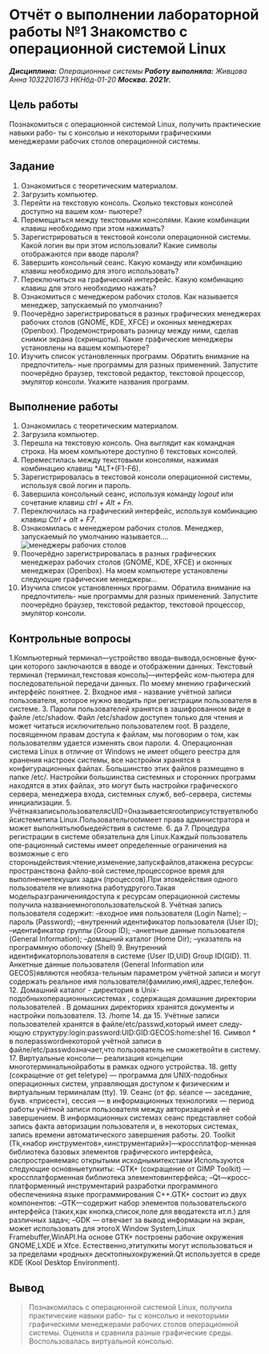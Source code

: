 # Отчёт о выполнении лабораторной работы №1 Знакомство с операционной системой Linux
***Дисциплина:*** *Операционные системы*
***Работу выполняла:*** *Живцова Анна*
*1032201673*
*НКНбд-01-20*
***Москва. 2021г.***
## Цель работы 
Познакомиться с операционной системой Linux, получить практические навыки рабо-
ты с консолью и некоторыми графическими менеджерами рабочих столов операционной
системы.
## Задание 
1. Ознакомиться с теоретическим материалом.
2. Загрузить компьютер.
3. Перейти на текстовую консоль. Сколько текстовых консолей доступно на вашем ком-
пьютере?
4. Перемещаться между текстовыми консолями. Какие комбинации клавиш необходимо
при этом нажимать?
5. Зарегистрироваться в текстовой консоли операционной системы. Какой логин вы при
этом использовали? Какие символы отображаются при вводе пароля?
6. Завершить консольный сеанс. Какую команду или комбинацию клавиш необходимо
для этого использовать?
7. Переключиться на графический интерфейс. Какую комбинацию клавиш для этого
необходимо нажать?
8. Ознакомиться с менеджером рабочих столов. Как называется менеджер, запускаемый
по умолчанию?
9. Поочерёдно зарегистрироваться в разных графических менеджерах рабочих столов
(GNOME, KDE, XFCE) и оконных менеджерах (Openbox). Продемонстрировать разницу
между ними, сделав снимки экрана (скриншоты). Какие графические менеджеры
установлены на вашем компьютере?
10. Изучить список установленных программ. Обратить внимание на предпочтитель-
ные программы для разных применений. Запустите поочерёдно браузер, текстовой
редактор, текстовой процессор, эмулятор консоли. Укажите названия программ.
## Выполнение работы
1. Ознакомилась с теоретическим материалом.
2. Загрузила компьютер.
3. Перешла на текстовую консоль.  Она выглядит как командная строка. На моем компьютере доступно 6 текстовых консолей.
4. Переместилась между текстовыми консолями, нажимая комбинацию клавиш *ALT+(F1-F6).
5. Зарегистрировалась в текстовой консоли операционной системы, используя свой логин и пароль.
6. Завершила консольный сеанс, используя команду *logout* или сочетание клавиш *ctrl + Alt + Fn*.
7. Переключилась на графический интерфейс, используя комбинацию клавиш *Ctrl + alt + F7*.
8. Ознакомилась с менеджером рабочих столов. Менеджер, запускаемый
по умолчанию называется....
![менеджеры рабочих столов]()
9. Поочерёдно зарегистрировалась в разных графических менеджерах рабочих столов
(GNOME, KDE, XFCE) и оконных менеджерах (Openbox). На моем компьютере установлены следующие графические менеджеры...
![]()
![]()
![]()
10. Изучила список установленных программ. Обратила внимание на предпочтитель-
ные программы для разных применений. Запустите поочерёдно браузер, текстовой
редактор, текстовой процессор, эмулятор консоли. 
![]()
![]()
![]()
![]()
## Контрольные вопросы
1.Компьютерный терминал—устройство ввода–вывода,основные функ-ции которого заключаются в вводе и отображении данных. Текстовый терминал (терминал,текстовая консоль)—интерфейс ком-пьютера для последовательной передачи данных. По моему мнению графический интерфейс понятнее. 
2. Входное имя - название учётной записи пользователя, которое нужно вводить при регистрации пользователя в системе.
3. Пароли пользователей хранятся в зашифрованном виде в файле /etc/shadow. Файл /etc/shadow доступен только для чтения и может читаться исключительно пользователем root. В разделе, посвященном правам доступа к файлам, мы поговорим о том, как пользователям удается изменять свои пароли.
4. Операционная система Linux в отличие от Windows не имеет общего реестра для хранения настроек системы, все настройки хранятся в конфигурационных файлах. Большинство этих файлов размещено в папке /etc/. Настройки большинства системных и сторонних программ находятся в этих файлах, это могут быть настройки графического сервера, менеджера входа, системных служб, веб-сервера, системы инициализации.
5. УчётнаязаписьпользователясUID=0называетсяrootиприсутствуетвлюбойсистеметипа Linux.Пользовательrootимеет права администратора и может выполнятьлюбыедействия в системе.
6. да
7. Процедура регистрации в системе обязательна для Linux.Каждый пользователь опе-рационный системы имеет определенные ограничения на возможные с его стороныдействия:чтение,изменение,запускфайлов,атакжена ресурсы: пространствона файло-вой системе,процессорное время для выполнениетекущих задач (процессов).При этомдействия одного пользователя не влияютна работудругого.Такая модельразграничениядоступа к ресурсам операционной системы получила названиемногопользовательской
8. Учётная запись пользователя содержит:
–входное имя пользователя (Login Name);
–пароль (Password);
–внутренний идентификатор пользователя (User ID);
–идентификатор группы (Group ID);
–анкетные данные пользователя (General Information);
–домашний каталог (Home Dir);
–указатель на программную оболочку (Shell)
9. Внутренний идентификаторпользователя в системе (User ID,UID) Group ID(GID). 
11. Анкетные данные пользователя (General Information или GECOS)являются необяза-тельным параметром учётной записи и могут содержать реальное имя пользователя(фамилию,имя),адрес,телефон.
12. Домашний каталог - директория в Unix-подобныхоперационныхсистемах , содержащая домашние директории пользователей . В домашних директориях хранятся документы и настройки пользователя. 
13. /home
14. да
15. Учётные записи пользователей хранятся в файле/etc/passwd,который имеет следу-ющую структуру:login:password:UID:GID:GECOS:home:shel
16. Символ * в полеpasswordнекоторой учётной записи в файле/etc/passwdозначает,что пользователь не сможетвойти в систему.
17. Виртуальные консоли— реализация концепции многотерминальнойработы в рамках одного устройства.
18.  getty (сокращение от get teletype) — программа для UNIX-подобных операционных систем, управляющая доступом к физическим и виртуальным терминалам (tty). 
19. Сеанс (от фр. séance — заседание, букв. «присест»), сессия — в информационных технологиях — период работы учётной записи пользователя между авторизацией и её завершением. В информационных системах сеанс представляет собой запись факта авторизации пользователя и, в некоторых системах, запись времени автоматического завершения работы.
20. Toolkit (Tk,«набор инструментов»,«инструментарий»)—кроссплатфор-менная библиотека базовых элементов графического интерфейса, распространяемаяс открытыми исходнымитекстами
Используются следующие основныетулкиты:
–GTK+ (сокращение от GIMP Toolkit) — кроссплатформенная библиотека элементовинтерфейса;
–Qt—кросс-платформенный инструментарий разработки программного обеспеченияна языке программирования C++.GTK+ состоит из двух компонентов:
–GTK—содержит набор элементов пользовательского интерфейса (таких,как кнопка,список,поле для вводатекста ит.п.) для различных задач;
–GDK — отвечает за вывод информации на экран, может использовать для этогоX Window System,Linux Framebuffer,WinAPI.На основе GTK+ построены рабочие окружения GNOME,LXDE и Xfce. Естественно,этитулкиты могут использоваться и за пределами «родных» десктопныхокружений.Qt используется в среде KDE (Kool Desktop Environment).
## Вывод
> Познакомилась с операционной системой Linux, получила практические навыки рабо-
> ты с консолью и некоторыми графическими менеджерами рабочих столов операционной
> системы. Оценила и сравнила разные графические среды. Воспользовалась виртуальной консолью.
